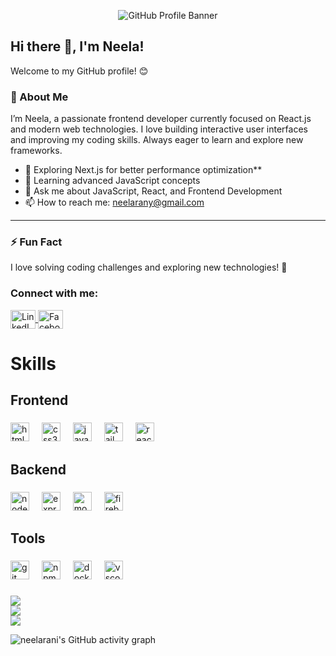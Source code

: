 
<p align="center">
  <img src="https://github.com/neelarani/neelarani/blob/main/banner.png" alt="GitHub Profile Banner" />
</p>


## Hi there 👋, I'm Neela!  


Welcome to my GitHub profile! 😊  

### 🚀 About Me  
I’m Neela, a passionate frontend developer currently focused on React.js and modern web technologies. I love building interactive user interfaces and improving my coding skills. Always eager to learn and explore new frameworks.
- 🔭 Exploring Next.js for better performance optimization**  
- 🌱 Learning advanced JavaScript concepts 
- 💬 Ask me about JavaScript, React, and Frontend Development
- 📫 How to reach me: [neelarany@gmail.com](neelarany@gmail.com)


---

### ⚡ Fun Fact  
I love solving coding challenges and exploring new technologies! 🚀


<h3 align="left">Connect with me:</h3>
<p align="left">
  <a href="https://www.linkedin.com/in/neelarani" target="_blank">
    <img align="center" src="https://raw.githubusercontent.com/rahuldkjain/github-profile-readme-generator/master/src/images/icons/Social/linked-in-alt.svg" alt="LinkedIn" height="30" width="40" />
  </a>
  <a href="https://www.facebook.com/neelaranii" target="_blank">
    <img align="center" src="https://raw.githubusercontent.com/rahuldkjain/github-profile-readme-generator/master/src/images/icons/Social/facebook.svg" alt="Facebook" height="30" width="40" />
  </a>
</p>


<h1>Skills</h1>

###

<h2 align="left">Frontend</h2>

###

<div align="left">
  <img src="https://cdn.jsdelivr.net/gh/devicons/devicon/icons/html5/html5-original.svg" height="30" alt="html5 logo"  />
  <img width="12" />
  <img src="https://cdn.jsdelivr.net/gh/devicons/devicon/icons/css3/css3-original.svg" height="30" alt="css3 logo"  />
  <img width="12" />
  <img src="https://cdn.jsdelivr.net/gh/devicons/devicon/icons/javascript/javascript-original.svg" height="30" alt="javascript logo"  />
  <img width="12" />
  <img src="https://cdn.jsdelivr.net/gh/devicons/devicon/icons/tailwindcss/tailwindcss-original-wordmark.svg" height="30" alt="tailwindcss logo"  />
  <img width="12" />
  <img src="https://cdn.jsdelivr.net/gh/devicons/devicon/icons/react/react-original.svg" height="30" alt="react logo"  />
</div>

###

<h2 align="left">Backend</h2>

###

<div align="left">
  <img src="https://cdn.jsdelivr.net/gh/devicons/devicon/icons/nodejs/nodejs-original.svg" height="30" alt="nodejs logo"  />
  <img width="12" />
  <img src="https://cdn.jsdelivr.net/gh/devicons/devicon/icons/express/express-original.svg" height="30" alt="express logo"  />
  <img width="12" />
  <img src="https://cdn.jsdelivr.net/gh/devicons/devicon/icons/mongodb/mongodb-original.svg" height="30" alt="mongodb logo"  />
  <img width="12" />
  <img src="https://cdn.jsdelivr.net/gh/devicons/devicon/icons/firebase/firebase-plain.svg" height="30" alt="firebase logo"  />
</div>

###

<h2 align="left">Tools</h2>

###

<div align="left">
  <img src="https://cdn.jsdelivr.net/gh/devicons/devicon/icons/git/git-original.svg" height="30" alt="git logo"  />
  <img width="12" />
  <img src="https://cdn.jsdelivr.net/gh/devicons/devicon/icons/npm/npm-original-wordmark.svg" height="30" alt="npm logo"  />
  <img width="12" />
  <img src="https://cdn.jsdelivr.net/gh/devicons/devicon/icons/docker/docker-original.svg" height="30" alt="docker logo"  />
  <img width="12" />
  <img src="https://cdn.jsdelivr.net/gh/devicons/devicon/icons/vscode/vscode-original.svg" height="30" alt="vscode logo"  />
</div>

###

<p >
  <img src="https://github-readme-stats.vercel.app/api?username=lilarani&theme=react&show_icons=true&hide_border=true&count_private=true" />
  <br/>
  <img src="https://github-readme-streak-stats.herokuapp.com/?user=lilarani&theme=react&hide_border=true" />
  <br/>
  <img src="https://github-readme-stats.vercel.app/api/top-langs/?username=lilarani&theme=react&hide_border=true&layout=compact" />
</p>



![neelarani's GitHub activity graph](https://github-readme-activity-graph.vercel.app/graph?username=lilarani&theme=radical)







